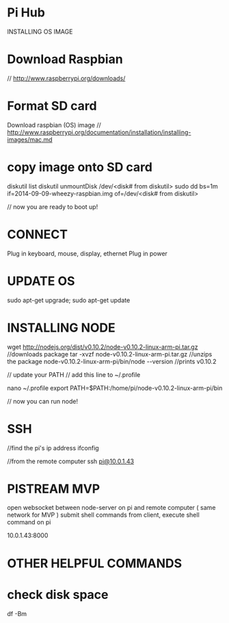 # Pi Hub
INSTALLING OS IMAGE

# Download Raspbian
// http://www.raspberrypi.org/downloads/

# Format SD card
Download raspbian (OS) image
// http://www.raspberrypi.org/documentation/installation/installing-images/mac.md

# copy image onto SD card
diskutil list
diskutil unmountDisk /dev/<disk# from diskutil>
sudo dd bs=1m if=2014-09-09-wheezy-raspbian.img of=/dev/<disk# from diskutil>

// now you are ready to boot up!


# CONNECT

Plug in keyboard, mouse, display, ethernet
Plug in power


# UPDATE OS

sudo apt-get upgrade;
sudo apt-get update


# INSTALLING NODE

wget http://nodejs.org/dist/v0.10.2/node-v0.10.2-linux-arm-pi.tar.gz //downloads package
tar -xvzf node-v0.10.2-linux-arm-pi.tar.gz //unzips the package
node-v0.10.2-linux-arm-pi/bin/node --version //prints v0.10.2

// update your PATH
// add this line to ~/.profile

nano ~/.profile
export PATH=$PATH:/home/pi/node-v0.10.2-linux-arm-pi/bin

// now you can run node!

# SSH

//find the pi's ip address
ifconfig

//from the remote computer
ssh pi@10.0.1.43


# PISTREAM MVP
open websocket between node-server on pi and remote computer ( same network for MVP )
submit shell commands from client, execute shell command on pi

10.0.1.43:8000

# OTHER HELPFUL COMMANDS

# check disk space
df -Bm

